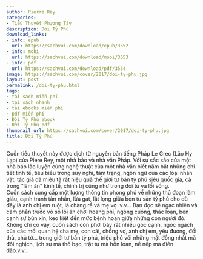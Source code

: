 ```yaml
---
author: Pierre Rey
categories:
- Tiểu Thuyết Phương Tây
description: Đời Tỷ Phú
download_links:
- info: epub
  url: https://sachvui.com/download/epub/3552
- info: mobi
  url: https://sachvui.com/download/mobi/3553
- info: pdf
  url: https://sachvui.com/download/pdf/3554
image: https://sachvui.com/cover/2017/doi-ty-phu.jpg
layout: post
permalink: /doi-ty-phu.html
tags:
- tải sách miễn phí
- tải sách nhanh
- tải ebooks miễn phí
- pdf miễn phí
- Đời Tỷ Phú ebook
- Đời Tỷ Phú pdf
thumbnail_url: https://sachvui.com/cover/2017/doi-ty-phu.jpg
title: Đời Tỷ Phú
---
```


 <div class="item-desc text-justify"> <p>Cuốn tiểu thuyết này được dịch từ nguyên bản tiếng Pháp Le Grec (Lão Hy Lạp) của Piere Rey, một nhà báo và nhà văn Pháp. Với sự sắc sảo của một nhà báo lão luyện cùng nghệ thuật của một nhà văn biết nắm bắt những chi tiết tinh tế, tiêu biểu trong suy nghĩ, tâm trạng, ngôn ngữ của các loại nhân vật, tác giả đã miêu tả rất hiệu quả thế giới tư bản tỷ phú siêu quốc gia, cả trong “làm ăn" kinh tế, chính trị cũng như trong đời tư và lối sống.<br>Cuốn sách cung cấp một lượng thông tin phong phú về những thủ đoạn làm giàu, cạnh tranh tàn nhẫn, lừa gạt, lật lọng giữa bọn tư sản tỷ phú cho dù đấy là anh chị em ruột, là chàng rể và mẹ vợ .v.v... Bạn đọc sẽ ngạc nhiên và căm phẫn trước vô số lối ăn chơi hoang phí, ngông cuồng, thác loạn, bên cạnh sự bủn xỉn, keo kiệt đến mức bệnh hoạn giữa những con người đó. Không chỉ có vậy, cuốn sách còn phơi bày rất nhiều góc cạnh, ngóc ngách của các mối quan hệ cha mẹ, con cái, chồng vợ, anh chị em, yêu đương, đối thủ, chủ tớ... trong giới tư bản tỷ phú, triệu phú với những mặt đồng nhất mà đối nghịch, lịch sự mà thô bạo, trật tự mà hỗn loạn, nề nếp mà điên đảo.v.v...<br> </p> </div>